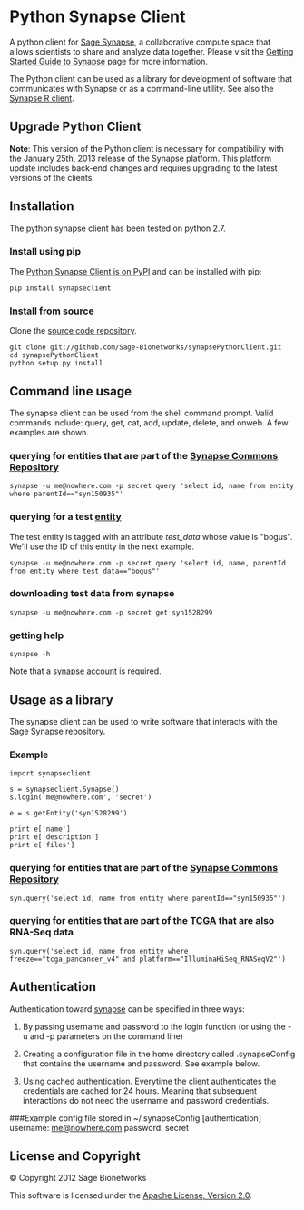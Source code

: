 Python Synapse Client
=====================

A python client for [Sage Synapse](https://synapse.sagebase.org/), a collaborative compute space that allows scientists to share and analyze data together. Please visit the [Getting Started Guide to Synapse](https://sagebionetworks.jira.com/wiki/x/R4B3AQ) page for more information.

The Python client can be used as a library for development of software that communicates with Synapse or as a command-line utility. See also the [Synapse R client](https://sagebionetworks.jira.com/wiki/display/SYNR/Home).

Upgrade Python Client
---------------------
**Note**: This version of the Python client is necessary for compatibility with the January 25th, 2013 release of the Synapse platform. This platform update includes back-end changes and requires upgrading to the latest versions of the clients.


Installation
------------

The python synapse client has been tested on python 2.7.

### Install using pip

The [Python Synapse Client is on PyPI](http://pypi.python.org/pypi/SynapseClient) and can be installed with pip:

    pip install synapseclient

### Install from source

Clone the [source code repository](https://github.com/Sage-Bionetworks/synapsePythonClient).

    git clone git://github.com/Sage-Bionetworks/synapsePythonClient.git
    cd synapsePythonClient
    python setup.py install


Command line usage
------------------

The synapse client can be used from the shell command prompt. Valid commands
include: query, get, cat, add, update, delete, and onweb. A few examples are
shown.

### querying for entities that are part of the [Synapse Commons Repository](https://synapse.sagebase.org/Portal.html#Synapse:syn150935)

    synapse -u me@nowhere.com -p secret query 'select id, name from entity where parentId=="syn150935"'

### querying for a test [entity](https://synapse.sagebase.org/Portal.html#Synapse:syn1528299)
The test entity is tagged with an attribute *test_data* whose value is "bogus". We'll use the ID
of this entity in the next example.

    synapse -u me@nowhere.com -p secret query 'select id, name, parentId from entity where test_data=="bogus"'

### downloading test data from synapse

    synapse -u me@nowhere.com -p secret get syn1528299

### getting help

    synapse -h

Note that a [synapse account](https://synapse.sagebase.org/#RegisterAccount:0) is required.


Usage as a library
------------------

The synapse client can be used to write software that interacts with the Sage Synapse repository.

### Example

    import synapseclient

    s = synapseclient.Synapse()
    s.login('me@nowhere.com', 'secret')

    e = s.getEntity('syn1528299')

    print e['name']
    print e['description']
    print e['files']


### querying for entities that are part of the [Synapse Commons Repository](https://synapse.sagebase.org/Portal.html#Synapse:syn150935)

    syn.query('select id, name from entity where parentId=="syn150935"')


### querying for entities that are part of the [TCGA](https://synapse.sagebase.org/Portal.html#Synapse:syn300013) that are also RNA-Seq data
    syn.query('select id, name from entity where freeze=="tcga_pancancer_v4" and platform=="IlluminaHiSeq_RNASeqV2"')




Authentication
--------------
Authentication toward [synapse](https://synapse.sagebase.org/#RegisterAccount:0) can be specified in three ways:

1. By passing username and password to the login function (or using the -u and -p parameters on the command line)

2. Creating a configuration file in the home directory called .synapseConfig that contains the username and password. See example below.

3. Using cached authentication. Everytime the client authenticates the credentials are cached for 24 hours.  Meaning that subsequent interactions do not need the username and password credentials.


###Example config file stored in ~/.synapseConfig
    [authentication]
    username: me@nowhere.com
    password: secret
    


License and Copyright
---------------------

&copy; Copyright 2012 Sage Bionetworks

This software is licensed under the [Apache License, Version 2.0](http://www.apache.org/licenses/LICENSE-2.0).
